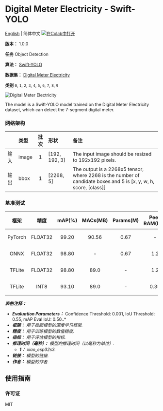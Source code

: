 # Digital Meter Electricity - Swift-YOLO

[English](../en/Digital_Meter_Electricity_Swift-YOLO_192.md) | 简体中文 [![在Colab中打开](https://colab.research.google.com/assets/colab-badge.svg)](https://colab.research.google.com/github/seeed-studio/sscma-model-zoo/blob/main/notebooks/zh_CN/Digital_Meter_Electricity_Swift-YOLO_192.ipynb)

**版本：** 1.0.0

**任务** Object Detection

**算法：** [Swift-YOLO](configs/yolov5/yolov5_tiny_1xb16_300e_coco.py)

**数据集：** [Digital Meter Electricity](https://universe.roboflow.com/seeed-studio-dbk14/digital-meter-electricity)

**类别** `0`, `1`, `2`, `3`, `4`, `5`, `6`, `7`, `8`, `9`

![Digital Meter Electricity](https://files.seeedstudio.com/sscma/static/detect_meter.png)

The model is a Swift-YOLO model trained on the Digital Meter Electricity dataset, which can detect the 7-segment digital meter.

### 网络架构

|    | 类型    |  批次  | 形状            | 备注                                                                                                               |
|:---|:------|:----:|:--------------|:-----------------------------------------------------------------------------------------------------------------|
| 输入 | image |  1   | [192, 192, 3] | The input image should be resized to 192x192 pixels.                                                             |
| 输出 | bbox  |  1   | [2268, 5]     | The output is a 2268x5 tensor, where 2268 is the number of candidate boxes and 5 is [x, y, w, h, score, [class]] |
### 基准测试

|   框架    |   精度    |  mAP(%)  |  MACs(MB)  |  Params(M)  |  Peek RAM(MB)  |    Inference(ms)    |                                                                                           下载                                                                                            |      作者      |
|:-------:|:-------:|:--------:|:----------:|:-----------:|:--------------:|:-------------------:|:---------------------------------------------------------------------------------------------------------------------------------------------------------------------------------------:|:------------:|
| PyTorch | FLOAT32 |  99.20   |   90.56    |    0.67     |       -        |          -          |      [链接](https://files.seeedstudio.com/sscma/model_zoo/detection/models/yolov5/Digital_Meter_Seg7/yolov5_tiny_1xb16_300e_coco_sha1_b26cffe14038a7155315c40b49f851679a547dec.pth)       | Seeed Studio |
|  ONNX   | FLOAT32 |  98.80   |     -      |    0.67     |      1.2       |          -          | [链接](https://files.seeedstudio.com/sscma/model_zoo/detection/models/yolov5/Digital_Meter_Seg7/yolov5_tiny_1xb16_300e_coco_float32_sha1_e46a4c7183d073a5807e327d6b6d788853f2acf7.tflite) | Seeed Studio |
| TFLite  | FLOAT32 |  98.80   |    89.0    |      -      |      1.2       |          -          |  [链接](https://files.seeedstudio.com/sscma/model_zoo/detection/models/yolov5/Digital_Meter_Seg7/yolov5_tiny_1xb16_300e_coco_int8_sha1_d670a8f8ceb3691beaa89da352c678634a29df73.tflite)   | Seeed Studio |
| TFLite  |  INT8   |  93.10   |    89.0    |      -      |      0.35      | 691.0<sup>(1)</sup> |  [链接](https://files.seeedstudio.com/sscma/model_zoo/detection/models/yolov5/Digital_Meter_Seg7/yolov5_tiny_1xb16_300e_coco_int8_sha1_d670a8f8ceb3691beaa89da352c678634a29df73.tflite)   | Seeed Studio |

***表格注释：***

- ***Evaluation Parameters：***  Confidence Threshold: 0.001, IoU Threshold: 0.55, mAP Eval IoU: 0.50..*
- ***框架：** 用于推断模型的深度学习框架.*
- ***精度：** 用于训练模型的数值精度.*
- ***指标：** 用于评估模型的指标.*
- ***推理时间（毫秒）：** 模型的推理时间（以毫秒为单位）.*
  - ***1：** xiao_esp32s3.*
- ***链接：** 模型的链接.*
- ***作者：** 模型的作者.*

## 使用指南

### 许可证

MIT


